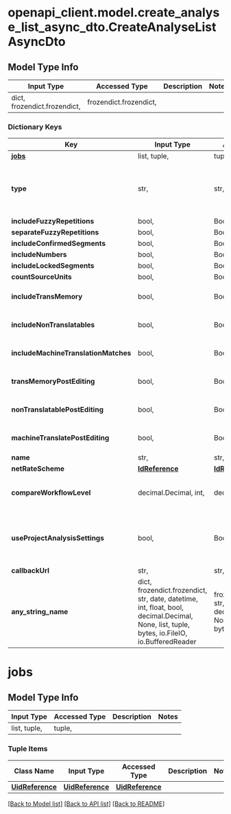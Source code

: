 # openapi_client.model.create_analyse_list_async_dto.CreateAnalyseListAsyncDto

## Model Type Info
Input Type | Accessed Type | Description | Notes
------------ | ------------- | ------------- | -------------
dict, frozendict.frozendict,  | frozendict.frozendict,  |  | 

### Dictionary Keys
Key | Input Type | Accessed Type | Description | Notes
------------ | ------------- | ------------- | ------------- | -------------
**[jobs](#jobs)** | list, tuple,  | tuple,  |  | 
**type** | str,  | str,  | default: PreAnalyse | [optional] must be one of ["PreAnalyse", "PostAnalyse", "Compare", ] 
**includeFuzzyRepetitions** | bool,  | BoolClass,  | Default: true | [optional] 
**separateFuzzyRepetitions** | bool,  | BoolClass,  | Default: false | [optional] 
**includeConfirmedSegments** | bool,  | BoolClass,  | Default: true | [optional] 
**includeNumbers** | bool,  | BoolClass,  | Default: true | [optional] 
**includeLockedSegments** | bool,  | BoolClass,  | Default: true | [optional] 
**countSourceUnits** | bool,  | BoolClass,  | Default: true | [optional] 
**includeTransMemory** | bool,  | BoolClass,  | Default: true. Works only for type&#x3D;PreAnalyse. | [optional] 
**includeNonTranslatables** | bool,  | BoolClass,  | Default: false. Works only for type&#x3D;PreAnalyse. | [optional] 
**includeMachineTranslationMatches** | bool,  | BoolClass,  | Default: false. Works only for type&#x3D;PreAnalyse. | [optional] 
**transMemoryPostEditing** | bool,  | BoolClass,  | Default: false. Works only for type&#x3D;PostAnalyse. | [optional] 
**nonTranslatablePostEditing** | bool,  | BoolClass,  | Default: false. Works only for type&#x3D;PostAnalyse. | [optional] 
**machineTranslatePostEditing** | bool,  | BoolClass,  | Default: false. Works only for type&#x3D;PostAnalyse. | [optional] 
**name** | str,  | str,  |  | [optional] 
**netRateScheme** | [**IdReference**](IdReference.md) | [**IdReference**](IdReference.md) |  | [optional] 
**compareWorkflowLevel** | decimal.Decimal, int,  | decimal.Decimal,  | Required for type&#x3D;Compare | [optional] value must be a 32 bit integer
**useProjectAnalysisSettings** | bool,  | BoolClass,  | Default: false. Use default project settings. Will be overwritten with setting sent         in the API call. | [optional] 
**callbackUrl** | str,  | str,  |  | [optional] 
**any_string_name** | dict, frozendict.frozendict, str, date, datetime, int, float, bool, decimal.Decimal, None, list, tuple, bytes, io.FileIO, io.BufferedReader | frozendict.frozendict, str, BoolClass, decimal.Decimal, NoneClass, tuple, bytes, FileIO | any string name can be used but the value must be the correct type | [optional]

# jobs

## Model Type Info
Input Type | Accessed Type | Description | Notes
------------ | ------------- | ------------- | -------------
list, tuple,  | tuple,  |  | 

### Tuple Items
Class Name | Input Type | Accessed Type | Description | Notes
------------- | ------------- | ------------- | ------------- | -------------
[**UidReference**](UidReference.md) | [**UidReference**](UidReference.md) | [**UidReference**](UidReference.md) |  | 

[[Back to Model list]](../../README.md#documentation-for-models) [[Back to API list]](../../README.md#documentation-for-api-endpoints) [[Back to README]](../../README.md)

